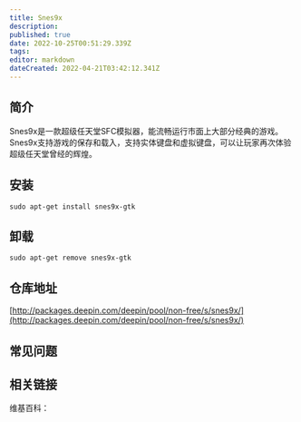 ```yaml
---
title: Snes9x
description: 
published: true
date: 2022-10-25T00:51:29.339Z
tags: 
editor: markdown
dateCreated: 2022-04-21T03:42:12.341Z
---
```


## 简介

Snes9x是一款超级任天堂SFC模拟器，能流畅运行市面上大部分经典的游戏。Snes9x支持游戏的保存和载入，支持实体键盘和虚拟键盘，可以让玩家再次体验超级任天堂曾经的辉煌。

## 安装

`sudo apt-get install snes9x-gtk`

## 卸载

`sudo apt-get remove snes9x-gtk`

## 仓库地址

[http://packages.deepin.com/deepin/pool/non-free/s/snes9x/](http://packages.deepin.com/deepin/pool/non-free/s/snes9x/)

## 常见问题

## 相关链接

维基百科：
